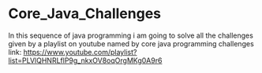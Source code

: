 # Core_Java_Challenges
In this sequence of java programming i am going to solve all the challenges given by a playlist on youtube named by core java programming challenges link: https://www.youtube.com/playlist?list=PLVlQHNRLflP9g_nkxOV8oqOrgMKg0A9r6

